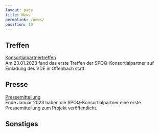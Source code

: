 ```yaml
---
layout: page
title: News
permalink: /news/
position: 10
---
```



## Treffen

[Konsortialpartnertreffen](https://www.aim-d.de/aim-und-konsortialpartner-erarbeiten-verfahren-fuer-die-identifikation-von-produktfaelschungen/)  
Am 23.01.2023 fand das erste Treffen der SPOQ-Konsortialpartner auf Einladung des VDE in Offenbach statt.

## Presse

[Pressemitteilung](https://www.vde.com/de/presse/pressemitteilungen/2023-01-24-ai-plagiate)  
Ende Januar 2023 haben die SPOQ-Konsortialpartner eine erste Pressemitteilung zum Projekt veröffentlicht.

## Sonstiges
